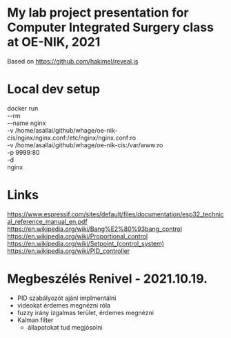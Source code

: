 # My lab project presentation for Computer Integrated Surgery class at OE-NIK, 2021

Based on https://github.com/hakimel/reveal.js

# Local dev setup
docker run \
	--rm \
	--name nginx \
	-v /home/asallai/github/whage/oe-nik-cis/nginx/nginx.conf:/etc/nginx/nginx.conf:ro \
	-v /home/asallai/github/whage/oe-nik-cis:/var/www:ro \
	-p 9999:80 \
	-d \
	nginx

# Links

https://www.espressif.com/sites/default/files/documentation/esp32_technical_reference_manual_en.pdf
https://en.wikipedia.org/wiki/Bang%E2%80%93bang_control
https://en.wikipedia.org/wiki/Proportional_control
https://en.wikipedia.org/wiki/Setpoint_(control_system)
https://en.wikipedia.org/wiki/PID_controller

# Megbeszélés Renivel - 2021.10.19.

- PID szabályozót ajánl implmentálni
- videokat érdemes megnézni róla
- fuzzy irány izgalmas terület, érdemes megnézni
- Kalman filter
	- állapotokat tud megjósolni
